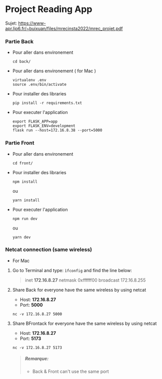 # Project Reading App

Sujet: https://www-apr.lip6.fr/~buixuan/files/mrecinsta2022/mrec_projet.pdf

### Partie Back

- Pour aller dans environement

  ```
  cd back/
  ```

- Pour aller dans environement ( for Mac )

  ```
  virtualenv .env
  source .env/bin/activate
  ```

- Pour installer des libraries

  ```
  pip install -r requirements.txt
  ```

- Pour executer l'application

  ```
  export FLASK_APP=app
  export FLASK_ENV=development
  flask run --host=172.16.8.38 --port=5000
  ```

### Partie Front

- Pour aller dans environement

  ```
  cd front/
  ```

- Pour installer des libraries

  ```
  npm install
  ```

  ou

  ```
  yarn install
  ```

- Pour executer l'application

  ```
  npm run dev
  ```

  ou

  ```
  yarn dev
  ```

<!-- ##### Ne concerne pas

Installing env Python
`virtualenv .env` -->

### Netcat connection (same wireless)

- For Mac

1. Go to Terminal and type: `ìfconfig` and find the line below:

   > inet **172.16.8.27** netmask 0xffffff00 broadcast 172.16.8.255

2. Share Back for everyone have the same wireless by using netcat

   - Host: **172.16.8.27**
   - Port: **5000**

   ```
   nc -v 172.16.8.27 5000
   ```

3. Share BFrontack for everyone have the same wireless by using netcat

   - Host: **172.16.8.27**
   - Port: **5173**

   ```
   nc -v 172.16.8.27 5173
   ```

   > ##### Remarque:
   >
   > - Back & Front can't use the same port
